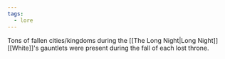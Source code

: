```yaml
---
tags:
  - lore
---
```

Tons of fallen cities/kingdoms during the [[The Long Night|Long Night]]
[[White]]'s gauntlets were present during the fall of each lost throne. 

